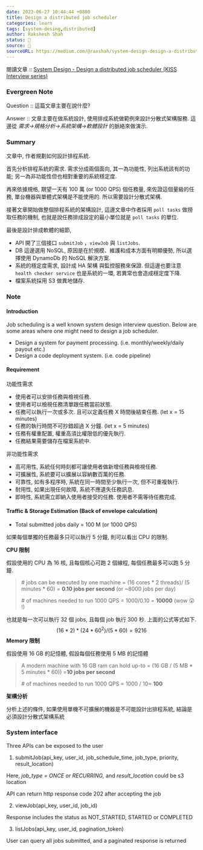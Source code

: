 ```yaml
---
date: 2023-06-27 10:44:44 +0800
title: Design a distributed job scheduler
categories: learn
tags: [system-desing,distributed]
author: Rakshesh Shah
status: 🌲
source: 📰️
sourceURL: https://medium.com/@raxshah/system-design-design-a-distributed-job-scheduler-kiss-interview-series-753107c0104c
---
```



閱讀文章 :: [System Design - Design a distributed job scheduler (KISS Interview series)](https://medium.com/@raxshah/system-design-design-a-distributed-job-scheduler-kiss-interview-series-753107c0104c)

### Evergreen Note

Question :: 這篇文章主要在說什麼?

Answer :: 文章主要在做系統設計, 使用排成系統做範例來設計分散式架構服務. 這邊從 *需求->規格分析->系統架構->軟體設計* 的脈絡來做演示.

<!--more-->

### Summary

文章中, 作者規劃如何設計排程系統. 

首先分析排程系統的需求. 需求分成兩個面向, 其一為功能性, 列出系統該有的功能; 另一為非功能性但也相對重要的系統穩定度.

再來依據規格, 期望一天有  100 萬 (or 1000 QPS) 個任務量, 來佐證這個量級的任務, 單台機器與單體式架構是不能使用的. 所以需要設計分散式架構.

接著文章開始做整個排程系統的架構設計, 這邊文章中作者採用 `poll tasks` 做撈取任務的機制, 也就是說任務排成設定的最小單位就是 `poll tasks` 的單位. 

最後是設計排成軟體的細節, 
 - API 開了三個接口 `submitJob` ，`viewJob`  與 `listJobs`.
 - DB 這邊選用 NoSQL, 原因是在於規模、維護和成本方面有明顯優勢, 所以選擇使用 DynamoDb 的 NoSQL 解決方案.
 - 系統的穩定度需求, 設計成 HA 架構 與監控服務來保證. 但這邊也要注意 `health checker service` 也是系統的一環, 若異常也會造成穩定度下降.
 - 檔案系統採用 S3 做異地儲存.

### Note

#### Introduction

Job scheduling is a well known system design interview question. Below are some areas where one might need to design a job scheduler.

- Design a system for payment processing. (i.e. monthly/weekly/daily payout etc.)
- Design a code deployment system. (i.e. code pipeline)

#### Requirement

功能性需求

- 使用者可以安排任務與檢視任務.
- 使用者可以檢視任務清單跟任務當前狀態.
- 任務可以執行一次或多次. 且可以定義任務 X 時間後結束任務. (let x = 15 minutes)
- 任務的執行時間不可抄錯超過 X 分鐘. (let x = 5 minutes)
- 任務有權重配置, 權重高須比權限低的優先執行.
- 任務結果需要儲存在檔案系統中.

非功能性需求

- 高可用性, 系統任何時刻都可讓使用者做新增任務與檢視任務.
- 可擴展性, 系統要可以擴展以容納數百萬的任務.
- 可靠性,  如有多程序時, 系統在同一時間至少執行一次, 但不可重複執行.
- 耐用性, 如果出現任何故障, 系統不應遺失任務訊息.
- 即時性, 系統需立即納入使用者接受的任務. 使用者不需等待任務完成.

#### Traffic & Storage Estimation (Back of envelope calculation)

- Total submitted jobs daily = 100 M (or 1000 QPS)

如果每個單獨的任務最多只可以執行 5 分鐘, 則可以看出 CPU 的限制.

**CPU 限制**

假設使用的 CPU 為 16 核, 且每個核心可跑 2 個線程, 每個任務最多可以跑 5 分鐘.

>\# jobs can be executed by one machine = (16 cores * 2 threads)/ (5 minutes * 60) = **0.10 jobs per second** (or ~8000 jobs per day)
>
>\# of machines needed to run 1000 QPS = 1000/0.10 = **10000** (wow 😮 !)

也就是每一次可以執行 32 個 jobs, 且每個 job 執行 300 秒. 上面的公式等式如下.
$$ (16 * 2) * (24 * 60^2) / (5 * 60) = 9216 $$**Memory 限制**

假設使用 16 GB 的記憶體, 假設每個任務使用 5 MB 的記憶體

>A modern machine with 16 GB ram can hold up-to = (16 GB / (5 MB * 5 minutes * 60)) =**10 jobs per second**
>
>\# of machines needed to run 1000 QPS = 1000 / 10= **100**

**架構分析**

分析上述的條件, 如果使用單機不可擴展的機器是不可能設計出排程系統, 結論是必須設計分散式架構系統

### System interface

Three APIs can be exposed to the user

1. submitJob(api_key, user_id, job_schedule_time, job_type, priority, result_location)

Here, _job_type = ONCE or RECURRING,_ and _result_location_ could be s3 location

API can return http response code 202 after accepting the job

2. viewJob(api_key, user_id, job_id)

Response includes the status as NOT_STARTED, STARTED or COMPLETED

3. listJobs(api_key, user_id, pagination_token)

User can query all jobs submitted, and a paginated response is returned
